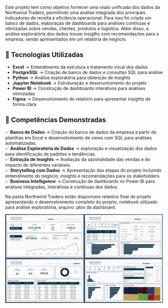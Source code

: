 Este projeto tem como objetivo fornecer uma visão unificada dos dados da Northwind Traders, permitindo uma análise integrada dos principais indicadores de receita e eficiência operacional. Para isso foi criado um banco de dados, elaboração de dashboards para análises contínuas e otimizadas sobre vendas, clientes, produtos e  logística. Além disso, a análise exploratória dos dados trouxe insigths com recomendações para a empresa, sendo apresentados em um relatória de negócio.

## 📌 Tecnologias Utilizadas  
- **Excel** → Entendimento da estrutura e tratamento inical dos dados 
- **PostgreSQL** → Criação de banco de dados e consultas SQL para análise
- **Python** → Análise exploratória para obtenção de insights 
- **Jupyter Notebook** → Estruturação e desenvolvimento do projeto  
- **Power BI** → Construção de dashboards interativos para análises otimizadas
- **Figma** → Desenvolvimento do relatório para apresentar insights de forma clara 

## 🎯 Competências Demonstradas  
✅ **Banco de Dados** → Criação do banco de dados da empresa a partir de planilhas em Excel e desenvolvimento de views com SQL para análises automatizadas.   
✅ **Análise Exploratória de Dados** → exploração e visualização dos dados para identificação de padrões e tendências.     
✅ **Extração de Insights** → Avaliação da sazonalidade das vendas e do impacto de diferentes variáveis.     
✅ **Storytelling com Dados** → Apresentação das etapas do projeto incluindo entendimento do negócio, insights e recomendações para os stakeholders.        
✅ **Business Intelligence** → Construção de dashboards no Power BI para análises integradas, interativas e contínuas dos dados.    

Na pasta Northwind Traders estão disponíveis relatório final do projeto apresentando o desenvolvimento completo do projeto, notebook utilizado para análise exploratória, arquivo .pbix da dashboard.

![Dashboard](https://github.com/davicarv/Portfolio/blob/main/Northwind%20Traders/Dashboards/Geral?raw=true)
